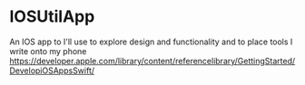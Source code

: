 # IOSUtilApp
An IOS app to I'll use to explore design and functionality and to place tools I write onto my phone
https://developer.apple.com/library/content/referencelibrary/GettingStarted/DevelopiOSAppsSwift/
